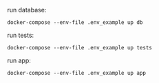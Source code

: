
run database:
```shell
docker-compose --env-file .env_example up db
```

run tests:
```shell
docker-compose --env-file .env_example up tests
```

run app:
```shell
docker-compose --env-file .env_example up app
```
